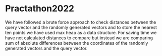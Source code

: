 # Practathon2022

We have followed a brute force approach to check distances between the query vector and the randomly generated vectors and to store the nearest ten points we have used max heap as a data structure.
For saving time we have not calculated distances to compare but instead we are comparing sum of absolute differences between the coordinates of the randomly generated vectors and the query vector.
